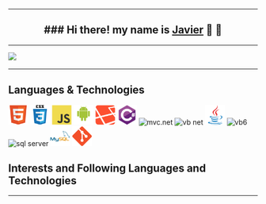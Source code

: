 <hr>

<h2 align="center">
### Hi there! my name is <a href="https://github.com/JahsoftWr">Javier</a> 👋 💬
</h2>
<hr>
<img src="https://i.imgur.com/msH9rqF.png">
<hr>

<h2 align="left">Languages & Technologies</h2>







<p align="left">
<a href="https://developer.mozilla.org/en-US/docs/Web/HTML" style="text-decoration:none" target="_blank" rel="noreferrer"> <img src="https://raw.githubusercontent.com/devicons/devicon/master/icons/html5/html5-original.svg" alt="html5" width="40" height="40"/></a>
<a href="https://www.w3schools.com/css/" style="text-decoration:none" target="_blank" rel="noreferrer"> <img src="https://raw.githubusercontent.com/devicons/devicon/master/icons/css3/css3-original-wordmark.svg" alt="css3" width="40" height="40"/> </a>
<a href="https://developer.mozilla.org/en-US/docs/Web/JavaScript" style="text-decoration:none" target="_blank" rel="noreferrer"> <img src="https://raw.githubusercontent.com/devicons/devicon/master/icons/javascript/javascript-original.svg" alt="javascript" width="40" height="40"/> </a>
<a href="https://developer.android.com/studio" style="text-decoration:none" target="_blank" rel="noreferrer"> <img src="https://raw.githubusercontent.com/devicons/devicon/master/icons/android/android-original-wordmark.svg" alt="android studio" width="40" height="40"/> </a>
<a href="https://laravel.com/" style="text-decoration:none" target="_blank" rel="noreferrer"> <img src="https://raw.githubusercontent.com/devicons/devicon/master/icons/laravel/laravel-plain.svg" alt="laravel" width="40" height="40"/> </a>
<a href="https://docs.microsoft.com/en-us/dotnet/csharp/" style="text-decoration:none" target="_blank" rel="noreferrer"> <img src="https://raw.githubusercontent.com/devicons/devicon/master/icons/csharp/csharp-original.svg" alt="c#" width="40" height="40"/> </a>
<a href="https://docs.microsoft.com/en-us/aspnet/core/mvc/overview/getting-started/" style="text-decoration:none" target="_blank" rel="noreferrer"> <img src="https://i.imgur.com/JQ8BYjU.png" alt="mvc.net" width="40" height="40"/></a>
<a href="https://docs.microsoft.com/en-us/dotnet/visual-basic/" style="text-decoration:none" target="_blank" rel="noreferrer"> <img src="https://i.imgur.com/tTUVgL2.png" alt="vb net" width="40" height="40"/></a>
<a href="https://www.java.com/" style="text-decoration:none" target="_blank" rel="noreferrer"> <img src="https://raw.githubusercontent.com/devicons/devicon/master/icons/java/java-original.svg" alt="java" width="40" height="40"/> </a>
<a href="https://www.vb6.com/" style="text-decoration:none" target="_blank" rel="noreferrer"> <img src="https://i.imgur.com/cmOpJao.png" alt="vb6" width="40" height="40"/> </a>
<a href="https://www.microsoft.com/en-us/sql/database-engine/editions/sql-server-2019" style="text-decoration:none" target="_blank" rel="noreferrer"> <img src="https://i.imgur.com/YDApY0F.png" alt="sql server" width="40" height="40"/> </a>
<a href="https://www.mysql.com/" style="text-decoration:none" target="_blank" rel="noreferrer"> <img src="https://raw.githubusercontent.com/devicons/devicon/master/icons/mysql/mysql-original-wordmark.svg" alt="mysql" width="40" height="40"/> </a>
<a href="https://git-scm.com/" style="text-decoration:none" target="_blank" rel="noreferrer"> <img src="https://raw.githubusercontent.com/devicons/devicon/master/icons/git/git-original.svg" alt="git" width="40" height="40"/> </a>
</p>





<p align="left">
<h2 align="left">Interests and Following Languages ​​and Technologies</h2>
</p>

<hr>
<!--
**JahsoftWr/JahsoftWr** is a ✨ _special_ ✨ repository because its `README.md` (this file) appears on your GitHub profile.

Here are some ideas to get you started:

- 🔭 I’m currently working on ...
- 🌱 I’m currently learning ...
- 👯 I’m looking to collaborate on ...
- 🤔 I’m looking for help with ...
- 💬 Ask me about ...
- 📫 How to reach me: ...
- 😄 Pronouns: ...
- ⚡ Fun fact: ...
-->
